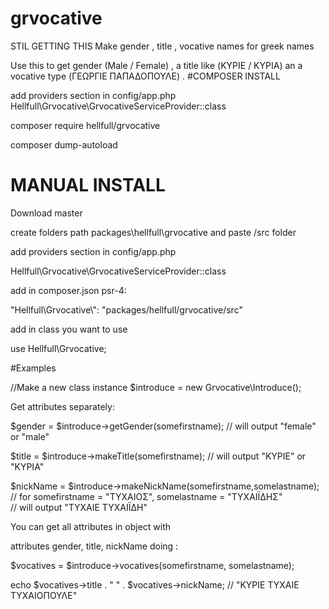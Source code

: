 # grvocative
STIL GETTING THIS 
Make gender , title , vocative names for greek names 

Use this to get gender (Male / Female) , a title like (ΚΥΡΙΕ / ΚΥΡΙΑ) an a vocative type (ΓΕΩΡΓΙΕ ΠΑΠΑΔΟΠΟΥΛΕ) .
#COMPOSER INSTALL

add providers section in config/app.php
Hellfull\Grvocative\GrvocativeServiceProvider::class

composer require hellfull/grvocative

composer dump-autoload


# MANUAL INSTALL

Download master 

create folders path packages\hellfull\grvocative and paste /src folder 

add providers section in config/app.php

Hellfull\Grvocative\GrvocativeServiceProvider::class        

add in composer.json psr-4: 

"Hellfull\\Grvocative\\": "packages/hellfull/grvocative/src"

add in class you want to use 

use Hellfull\Grvocative;

#Examples

//Make a new class instance
$introduce = new Grvocative\Introduce();

Get attributes separately: 

$gender = $introduce->getGender(somefirstname);
// will output "female" or "male"

$title = $introduce->makeTitle(somefirstname);
// will output "ΚΥΡΙΕ" or "ΚΥΡΙΑ"

$nickName = $introduce->makeNickName(somefirstname,somelastname);
// for somefirstname = "ΤΥΧΑΙΟΣ", somelastname = "ΤΥΧΑΙΪΔΗΣ"  
// will output "TYXAIE ΤΥΧΑΙΪΔΗ"
 
You can get all attributes in object with

attributes gender, title, nickName doing :

$vocatives = $introduce->vocatives(somefirstname, somelastname);

echo $vocatives->title . " " . $vocatives->nickName;
// "ΚΥΡΙΕ ΤΥΧΑΙΕ ΤΥΧΑΙΟΠΟΥΛΕ" 


